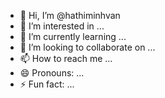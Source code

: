 - 👋 Hi, I’m @hathiminhvan
- 👀 I’m interested in ...
- 🌱 I’m currently learning ...
- 💞️ I’m looking to collaborate on ...
- 📫 How to reach me ...
- 😄 Pronouns: ...
- ⚡ Fun fact: ...

<!---
hathiminhvan/hathiminhvan is a ✨ special ✨ repository because its `README.md` (this file) appears on your GitHub profile.
You can click the Preview link to take a look at your changes.
--->
